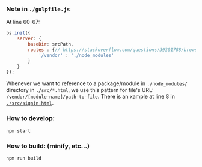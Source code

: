 ### Note in `./gulpfile.js`

At line 60-67:
``` javascript
bs.init({
    server: {
        baseDir: srcPath,
        routes : {// https://stackoverflow.com/questions/39301788/browser-sync-serve-node-modules-out-of-src-directory
            '/vendor' : './node_modules'
        }
    }
});
```
Whenever we want to reference to a package/module in `./node_modules/` directory in `./src/*.html`, we use this pattern for file's URL: `/vendor/[module-name]/path-to-file`. There is an xample at line 8 in [`./src/signin.html`](./src/signin.html).

### How to develop:

```
npm start
```

### How to build: (minify, etc...)

```
npm run build
```
